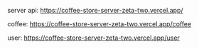server api: https://coffee-store-server-zeta-two.vercel.app/

coffee: https://coffee-store-server-zeta-two.vercel.app/coffee

user: https://coffee-store-server-zeta-two.vercel.app/user
